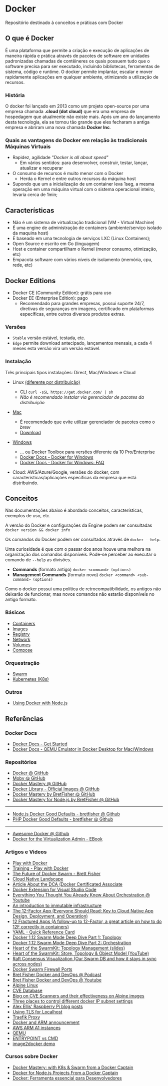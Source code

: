 # Docker

Repositório destinado à conceitos e práticas com Docker

## O que é Docker

É uma plataforma que permite a criação e execução de aplicações de maneira rápida e prática através de pacotes de software em unidades padronizadas chamadas de contêineres os quais possuem tudo que o software precisa para ser executado, incluindo bibliotecas, ferramentas de sistema, código e runtime. O docker permite implantar, escalar e mover rapidamente aplicações em qualquer ambiente, otimizando a utilização de recursos.

### História

O docker foi lançado em 2013 como um projeto open-source por uma empresa chamada **.cloud (dot cloud)** que era uma empresa de hospedagem que atualmente não existe mais. Após um ano do lançamento desta tecnologia, ela se tornou tão grande que eles fecharam a antiga empresa e abriram uma nova chamada **Docker Inc**.

### Quais as vantagens do Docker em relação às tradicionais Máquinas Virtuais

- Rapidez, agilidade _"Docker is all about speed"_
  - Em vários sentidos: para desenvolver, construir, testar, lançar, atualizar e recuperar
- O consumo de recursos é muito menor com o Docker
  - Herda o Kernel e entre outros recursos da máquina host
- Supondo que um a inicialização de um container leva 1seg, a mesma operação em uma máquina virtual com o sistema operacional inteiro, levaria cerca de 1min;

## Características

- Não é um sistema de virtualização tradicional (VM - Virtual Machine)
- É uma engine de administração de containers (ambiente/serviço isolado da maquina host)
- É baseado em uma tecnologia de serviços LXC (Linux Containers);
- Open Source e escrito em Go (linguagem)
- Host e container compartilham o Kernel (menor consumo, otimização, etc)
- Empacota software com vários níveis de isolamento (memória, cpu, rede, etc)

## Docker Editions

- Docker CE (Community Edition): grátis para uso
- Docker EE (Enterprise Edition): pago
  - Recomendado para grandes empresas, possui suporte 24/7, diretivas de seguranças em imagens, certificado em plataformas específicas, entre outros diversos produtos extras.

### Versões

- `Stable` versão estável, testada, etc.
- `Edge` permite download antecipado, lançamentos mensais, a cada 4 meses esta versão vira um versão estável.

### Instalação

Três principais tipos instalações: Direct, Mac/Windows e Cloud

- Linux [(diferente por distribuição)](https://store.docker.com/)
  - CLI `curl -sSL https://get.docker.com/ | sh`
  - _Não é recomendado instalar via gerenciador de pacotes da distribuição_

- [Mac](https://docs.docker.com/docker-for-mac/)
  - É recomendado que evite utilizar gerenciador de pacotes como o _brew_
  - [Download](https://hub.docker.com/editions/community/docker-ce-desktop-mac)

- [Windows](https://hub.docker.com/editions/community/docker-ce-desktop-windows)
  - ... ou Docker Toolbox para versões diferente da 10 Pro/Enterprise
  - [Docker Docs - Docker for Windows](https://docs.docker.com/docker-for-windows/)
  - [Docker Docs - Docker for Windows: FAQ](https://docs.docker.com/docker-for-windows/faqs/)

- Cloud: AWS/Azure/Google, versões do docker, com características/aplicações específicas da empresa que está distribuindo.

## Conceitos

Nas documentações abaixo é abordado conceitos, características, exemplos de uso, etc.

A versão do Docker e configurações da Engine podem ser consultadas `docker version && docker info`

Os comandos do Docker podem ser consultados através de `docker --help`.

Uma curiosidade é que com o passar dos anos houve uma melhora na organização dos comandos disponíveis. Pode-se perceber ao executar o comando de `--help` as divisões.

- **Commands** (formato antigo) `docker <command> (options)`
- **Management Commands** (formato novo) `docker <command> <sub-command> (options)`

Como o docker possui uma política de retrocompatibilidade, os antigos não deixarão de funcionar, mas novos comandos não estarão disponíveis no antigo formato.

### Básicos

- [Containers](containers.md)
- [Images](images.md)
- [Registry](registry.md)
- [Network](network.md)
- [Volumes](volumes.md)
- [Compose](compose.md)

### Orquestração

- [Swarm](swarm.md)
- [Kubernetes (K8s)](kubernetes.md)

### Outros

- [Using Docker with Node.js](nodejs.md)

## Referências

### Docker Docs

- [Docker Docs - Get Started](https://docs.docker.com/get-started/)
- [Docker Docs - QEMU Emulator in Docker Desktop for Mac/Windows](https://docs.docker.com/docker-for-mac/multi-arch/)

### Repositórios

- [Docker @ GitHub](https://github.com/docker)
- [Moby @ GitHub](https://github.com/moby/moby)
- [Docker Mastery @ GitHub](https://github.com/bretfisher/udemy-docker-mastery)
- [Docker Library - Official Images @ GitHub](https://github.com/docker-library/official-images/tree/master/library)
- [Docker Mastery by BretFisher @ GitHub](https://github.com/bretfisher/udemy-docker-mastery)
- [Docker Mastery for Node.js by BretFisher @ GitHub](https://github.com/bretfisher/docker-mastery-for-nodejs)

___

- [Node.js Docker Good Defaults - bretfisher @ Github](https://github.com/bretfisher/node-docker-good-defaults)
- [PHP Docker Good Defaults - bretfisher @ Github](https://github.com/bretfisher/php-docker-good-defaults)

___

- [Awesome Docker @ Github](https://github.com/veggiemonk/awesome-docker)
- [Docker for the Virtualization Admin - EBook](https://github.com/mikegcoleman/docker101/blob/master/Docker_eBook_Jan_2017.pdf)

### Artigos e Videos

- [Play with Docker](https://labs.play-with-docker.com/)
- [Training - Play with Docker](http://training.play-with-docker.com/)
- [The Future of Docker Swarm - Brett Fisher](https://www.bretfisher.com/the-future-of-docker-swarm/)
- [Cloud Native Landscape](https://landscape.cncf.io/)
- [Article About the DCA (Docker Certificated Associate](https://www.bretfisher.com/docker-certified-associate/)
- [Docker Extension for Visual Studio Code](https://marketplace.visualstudio.com/items?itemName=PeterJausovec.vscode-docker)
- [Everything You Thought You Already Knew About Orchestration @ Youtube](https://www.youtube.com/watch?v=Qsv-q8WbIZY)
- [An introduction to immutable infrastructure](https://www.oreilly.com/ideas/an-introduction-to-immutable-infrastructure)
- [The 12-Factor App (Everyone Should Read: Key to Cloud Native App Design, Deployment, and Operation)](https://12factor.net/)
- [12 Fractured Apps (A follow-up to 12-Factor, a great article on how to do 12F correctly in containers)](https://medium.com/@kelseyhightower/12-fractured-apps-1080c73d481c#.cjvkgw4b3)
- [YAML - Quick Reference Card](https://yaml.org/refcard.html)
- [Docker 1.12 Swarm Mode Deep Dive Part 1: Topology](https://www.youtube.com/watch?v=dooPhkXT9yI)
- [Docker 1.12 Swarm Mode Deep Dive Part 2: Orchestration](https://www.youtube.com/watch?v=_F6PSP-qhdA)
- [Heart of the SwarmKit: Topology Management (slides)](https://speakerdeck.com/aluzzardi/heart-of-the-swarmkit-topology-management)
- [Heart of the SwarmKit: Store, Topology & Object Model (YouTube)](https://www.youtube.com/watch?v=EmePhjGnCXY)
- [Raft Consensus Visualization (Our Swarm DB and how it stays in sync across nodes)](http://thesecretlivesofdata.com/raft/)
- [Docker Swarm Firewall Ports](https://www.bretfisher.com/docker-swarm-firewall-ports/)
- [Bret Fisher Docker and DevOps @ Podcast](https://www.bretfisher.com/podcast/)
- [Bret Fisher Docker and DevOps @ Youtube](https://www.youtube.com/channel/UC0NErq0RhP51iXx64ZmyVfg)
- [Alpine Linux](https://alpinelinux.org/)
- [CVE Database](https://cve.mitre.org/)
- [Blog on CVE Scanners and their effectiveness on Alpine images](https://kubedex.com/follow-up-container-scanning-comparison/)
- [Three places to control different docker IP subnet settings](https://serverfault.com/questions/916941/configuring-docker-to-not-use-the-172-17-0-0-range/942176#942176)
- [Alex Ellis' Raspberry Pi blog posts](https://blog.alexellis.io/tag/raspberry-pi/)
- [Using TLS for Localhost](https://letsencrypt.orgcertificates-for-localhost/)
- [Traefik Proxy](https://traefik.io/)
- [Docker and ARM announcement](https://www.theregister.co.uk/2019/04/24/docker_arm_collaberation/)
- [AWS ARM A1 instances](https://aws.amazon.com/pt/blogs/aws/new-ec2-instances-a1-powered-by-arm-based-aws-graviton-processors/)
- [QEMU](https://www.qemu.org/)
- [ENTRYPOINT vs CMD](http://www.johnzaccone.io/entrypoint-vs-cmd-back-to-basics/)
- [image2docker demo](https://www.youtube.com/watch?v=YVfiK72Il5A)

### Cursos sobre Docker

- [Docker Mastery: with K8s & Swarm from a Docker Captain](https://www.udemy.com/docker-mastery)
- [Docker for Node.js Projects From a Docker Captain](https://www.udemy.com/docker-mastery-for-nodejs)
- [Docker: Ferramenta essencial para Desenvolvedores](https://www.udemy.com/curso-docker/)
